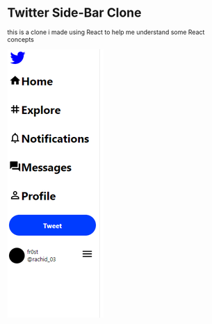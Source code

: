 # Twitter Side-Bar Clone
this is a clone i made using React to help me understand some React concepts

![Alt text](./appScreenshot.png "a title")
